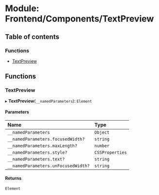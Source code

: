 # Module: Frontend/Components/TextPreview

## Table of contents

### Functions

- [TextPreview](Frontend_Components_TextPreview.md#textpreview)

## Functions

### TextPreview

▸ **TextPreview**(`__namedParameters`): `Element`

#### Parameters

| Name                                | Type            |
| :---------------------------------- | :-------------- |
| `__namedParameters`                 | `Object`        |
| `__namedParameters.focusedWidth?`   | `string`        |
| `__namedParameters.maxLength?`      | `number`        |
| `__namedParameters.style?`          | `CSSProperties` |
| `__namedParameters.text?`           | `string`        |
| `__namedParameters.unFocusedWidth?` | `string`        |

#### Returns

`Element`
